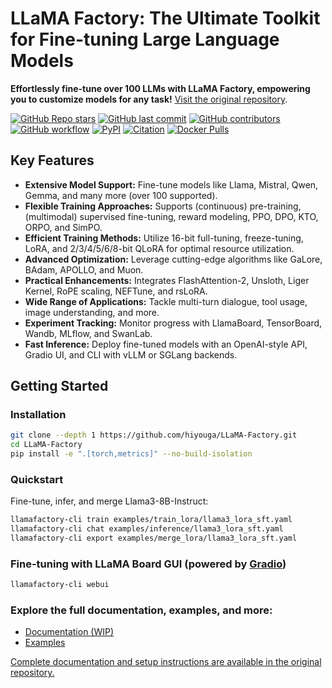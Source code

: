 <!--
  # LLaMA Factory - Fine-tune Any LLM with Ease

  [![GitHub Repo stars](https://img.shields.io/github/stars/hiyouga/LLaMA-Factory?style=social)](https://github.com/hiyouga/LLaMA-Factory/stargazers)
  [![GitHub last commit](https://img.shields.io/github/last-commit/hiyouga/LLaMA-Factory)](https://github.com/hiyouga/LLaMA-Factory/commits/main)
  [![GitHub contributors](https://img.shields.io/github/contributors/hiyouga/LLaMA-Factory?color=orange)](https://github.com/hiyouga/LLaMA-Factory/graphs/contributors)
  [![GitHub workflow](https://github.com/hiyouga/LLaMA-Factory/actions/workflows/tests.yml/badge.svg)](https://github.com/hiyouga/LLaMA-Factory/actions/workflows/tests.yml)
  [![PyPI](https://img.shields.io/pypi/v/llamafactory)](https://pypi.org/project/llamafactory/)
  [![Citation](https://img.shields.io/badge/citation-760-green)](https://scholar.google.com/scholar?cites=12620864006390196564)
  [![Docker Pulls](https://img.shields.io/docker/pulls/hiyouga/llamafactory)](https://hub.docker.com/r/hiyouga/llamafactory/tags)

  [![Twitter](https://img.shields.io/twitter/follow/llamafactory_ai)](https://twitter.com/llamafactory_ai)
  [![Discord](https://dcbadge.vercel.app/api/server/rKfvV9r9FK?compact=true&style=flat)](https://discord.gg/rKfvV9r9FK)
  [![GitCode](https://gitcode.com/zhengyaowei/LLaMA-Factory/star/badge.svg)](https://gitcode.com/zhengyaowei/LLaMA-Factory)

  [![Open in Colab](https://colab.research.google.com/assets/colab-badge.svg)](https://colab.research.google.com/drive/1eRTPn37ltBbYsISy9Aw2NuI2Aq5CQrD9?usp=sharing)
  [![Open in DSW](https://gallery.pai-ml.com/assets/open-in-dsw.svg)](https://gallery.pai-ml.com/#/preview/deepLearning/nlp/llama_factory)
  [![Open in Alaya](assets/alaya_new.svg)](https://docs.alayanew.com/docs/documents/newActivities/llamafactory/?utm_source=LLaMA-Factory)
  [![Open in Spaces](https://img.shields.io/badge/🤗-Open%20in%20Spaces-blue)](https://huggingface.co/spaces/hiyouga/LLaMA-Board)
  [![Open in Studios](https://img.shields.io/badge/ModelScope-Open%20in%20Studios-blue)](https://modelscope.cn/studios/hiyouga/LLaMA-Board)
  [![Open in Novita](https://img.shields.io/badge/Novita-Deploy%20Template-blue)](https://novita.ai/templates-library/105981?sharer=88115474-394e-4bda-968e-b88e123d0c47)

  ### Used by [Amazon](https://aws.amazon.com/cn/blogs/machine-learning/how-apoidea-group-enhances-visual-information-extraction-from-banking-documents-with-multimodal-models-using-llama-factory-on-amazon-sagemaker-hyperpod/), [NVIDIA](https://developer.nvidia.com/rtx/ai-toolkit), [Aliyun](https://help.aliyun.com/zh/pai/use-cases/fine-tune-a-llama-3-model-with-llama-factory), etc.

  <div align="center" markdown="1">

  ### Supporters ❤️

  | <div style="text-align: center;"><a href="https://warp.dev/llama-factory"><img alt="Warp sponsorship" width="400" src="assets/warp.jpg"></a><br><a href="https://warp.dev/llama-factory" style="font-size:larger;">Warp, the agentic terminal for developers</a><br><a href="https://warp.dev/llama-factory">Available for MacOS, Linux, & Windows</a> | <a href="https://serpapi.com"><img alt="SerpAPI sponsorship" width="250" src="assets/serpapi.svg"> </a> |
  | ---- | ---- |

  ----

  ### Easily fine-tune 100+ large language models with zero-code [CLI](#quickstart) and [Web UI](#fine-tuning-with-llama-board-gui-powered-by-gradio)

  ![GitHub Trend](https://trendshift.io/api/badge/repositories/4535)

  </div>

  👋 Join our [WeChat group](assets/wechat.jpg), [NPU user group](assets/wechat_npu.jpg) or [Alaya NeW user group](assets/wechat_alaya.png).

  \[ English | [中文](README_zh.md) \]

  **Fine-tuning a large language model can be easy as...**

  https://github.com/user-attachments/assets/3991a3a8-4276-4d30-9cab-4cb0c4b9b99e

  Choose your path:

  - **Documentation (WIP)**: https://llamafactory.readthedocs.io/en/latest/
  - **Documentation (AMD GPU)**: https://rocm.docs.amd.com/projects/ai-developer-hub/en/latest/notebooks/fine_tune/llama_factory_llama3.html
  - **Colab (free)**: https://colab.research.google.com/drive/1eRTPn37ltBbYsISy9Aw2NuI2Aq5CQrD9?usp=sharing
  - **Local machine**: Please refer to [usage](#getting-started)
  - **PAI-DSW (free trial)**: https://gallery.pai-ml.com/#/preview/deepLearning/nlp/llama_factory
  - **Alaya NeW (cloud GPU deal)**: https://docs.alayanew.com/docs/documents/useGuide/LLaMAFactory/mutiple/?utm_source=LLaMA-Factory

  > [!NOTE]
  > Except for the above links, all other websites are unauthorized third-party websites. Please carefully use them.

  ## Table of Contents

  - [Features](#features)
  - [Blogs](#blogs)
  - [Changelog](#changelog)
  - [Supported Models](#supported-models)
  - [Supported Training Approaches](#supported-training-approaches)
  - [Provided Datasets](#provided-datasets)
  - [Requirement](#requirement)
  - [Getting Started](#getting-started)
    - [Installation](#installation)
    - [Data Preparation](#data-preparation)
    - [Quickstart](#quickstart)
    - [Fine-Tuning with LLaMA Board GUI](#fine-tuning-with-llama-board-gui-powered-by-gradio)
    - [Build Docker](#build-docker)
    - [Deploy with OpenAI-style API and vLLM](#deploy-with-openai-style-api-and-vllm)
    - [Download from ModelScope Hub](#download-from-modelscope-hub)
    - [Download from Modelers Hub](#download-from-modelers-hub)
    - [Use W&B Logger](#use-wb-logger)
    - [Use SwanLab Logger](#use-swanlab-logger)
  - [Projects using LLaMA Factory](#projects-using-llama-factory)
  - [License](#license)
  - [Citation](#citation)
  - [Acknowledgement](#acknowledgement)
-->

# LLaMA Factory: The Ultimate Toolkit for Fine-tuning Large Language Models

**Effortlessly fine-tune over 100 LLMs with LLaMA Factory, empowering you to customize models for any task!**  [Visit the original repository](https://github.com/hiyouga/LLaMA-Factory).

[![GitHub Repo stars](https://img.shields.io/github/stars/hiyouga/LLaMA-Factory?style=social)](https://github.com/hiyouga/LLaMA-Factory/stargazers)
[![GitHub last commit](https://img.shields.io/github/last-commit/hiyouga/LLaMA-Factory)](https://github.com/hiyouga/LLaMA-Factory/commits/main)
[![GitHub contributors](https://img.shields.io/github/contributors/hiyouga/LLaMA-Factory?color=orange)](https://github.com/hiyouga/LLaMA-Factory/graphs/contributors)
[![GitHub workflow](https://github.com/hiyouga/LLaMA-Factory/actions/workflows/tests.yml/badge.svg)](https://github.com/hiyouga/LLaMA-Factory/actions/workflows/tests.yml)
[![PyPI](https://img.shields.io/pypi/v/llamafactory)](https://pypi.org/project/llamafactory/)
[![Citation](https://img.shields.io/badge/citation-760-green)](https://scholar.google.com/scholar?cites=12620864006390196564)
[![Docker Pulls](https://img.shields.io/docker/pulls/hiyouga/llamafactory)](https://hub.docker.com/r/hiyouga/llamafactory/tags)

## Key Features

*   **Extensive Model Support:**  Fine-tune models like Llama, Mistral, Qwen, Gemma, and many more (over 100 supported).
*   **Flexible Training Approaches:** Supports (continuous) pre-training, (multimodal) supervised fine-tuning, reward modeling, PPO, DPO, KTO, ORPO, and SimPO.
*   **Efficient Training Methods:** Utilize 16-bit full-tuning, freeze-tuning, LoRA, and 2/3/4/5/6/8-bit QLoRA for optimal resource utilization.
*   **Advanced Optimization:**  Leverage cutting-edge algorithms like GaLore, BAdam, APOLLO, and Muon.
*   **Practical Enhancements:**  Integrates FlashAttention-2, Unsloth, Liger Kernel, RoPE scaling, NEFTune, and rsLoRA.
*   **Wide Range of Applications:**  Tackle multi-turn dialogue, tool usage, image understanding, and more.
*   **Experiment Tracking:**  Monitor progress with LlamaBoard, TensorBoard, Wandb, MLflow, and SwanLab.
*   **Fast Inference:**  Deploy fine-tuned models with an OpenAI-style API, Gradio UI, and CLI with vLLM or SGLang backends.

## Getting Started

### Installation

```bash
git clone --depth 1 https://github.com/hiyouga/LLaMA-Factory.git
cd LLaMA-Factory
pip install -e ".[torch,metrics]" --no-build-isolation
```

### Quickstart

Fine-tune, infer, and merge Llama3-8B-Instruct:

```bash
llamafactory-cli train examples/train_lora/llama3_lora_sft.yaml
llamafactory-cli chat examples/inference/llama3_lora_sft.yaml
llamafactory-cli export examples/merge_lora/llama3_lora_sft.yaml
```

### Fine-tuning with LLaMA Board GUI (powered by [Gradio](https://github.com/gradio-app/gradio))

```bash
llamafactory-cli webui
```

### Explore the full documentation, examples, and more:

*   [Documentation (WIP)](https://llamafactory.readthedocs.io/en/latest/)
*   [Examples](examples/README.md)

[Complete documentation and setup instructions are available in the original repository.](https://github.com/hiyouga/LLaMA-Factory)